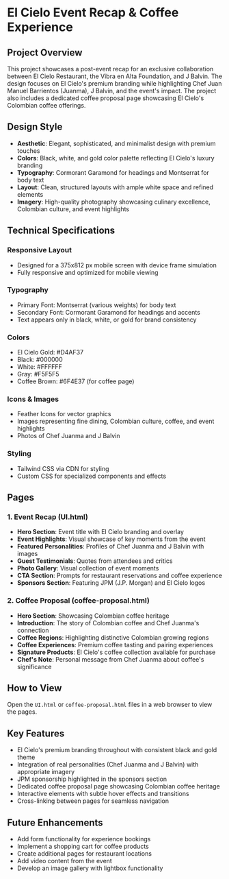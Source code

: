 # El Cielo Event Recap & Coffee Experience

## Project Overview
This project showcases a post-event recap for an exclusive collaboration between El Cielo Restaurant, the Vibra en Alta Foundation, and J Balvin. The design focuses on El Cielo's premium branding while highlighting Chef Juan Manuel Barrientos (Juanma), J Balvin, and the event's impact. The project also includes a dedicated coffee proposal page showcasing El Cielo's Colombian coffee offerings.

## Design Style
- **Aesthetic**: Elegant, sophisticated, and minimalist design with premium touches
- **Colors**: Black, white, and gold color palette reflecting El Cielo's luxury branding
- **Typography**: Cormorant Garamond for headings and Montserrat for body text
- **Layout**: Clean, structured layouts with ample white space and refined elements
- **Imagery**: High-quality photography showcasing culinary excellence, Colombian culture, and event highlights

## Technical Specifications

### Responsive Layout
- Designed for a 375x812 px mobile screen with device frame simulation
- Fully responsive and optimized for mobile viewing

### Typography
- Primary Font: Montserrat (various weights) for body text
- Secondary Font: Cormorant Garamond for headings and accents
- Text appears only in black, white, or gold for brand consistency

### Colors
- El Cielo Gold: #D4AF37
- Black: #000000
- White: #FFFFFF
- Gray: #F5F5F5
- Coffee Brown: #6F4E37 (for coffee page)

### Icons & Images
- Feather Icons for vector graphics
- Images representing fine dining, Colombian culture, coffee, and event highlights
- Photos of Chef Juanma and J Balvin

### Styling
- Tailwind CSS via CDN for styling
- Custom CSS for specialized components and effects

## Pages

### 1. Event Recap (UI.html)
- **Hero Section**: Event title with El Cielo branding and overlay
- **Event Highlights**: Visual showcase of key moments from the event
- **Featured Personalities**: Profiles of Chef Juanma and J Balvin with images
- **Guest Testimonials**: Quotes from attendees and critics
- **Photo Gallery**: Visual collection of event moments
- **CTA Section**: Prompts for restaurant reservations and coffee experience
- **Sponsors Section**: Featuring JPM (J.P. Morgan) and El Cielo logos

### 2. Coffee Proposal (coffee-proposal.html)
- **Hero Section**: Showcasing Colombian coffee heritage
- **Introduction**: The story of Colombian coffee and Chef Juanma's connection
- **Coffee Regions**: Highlighting distinctive Colombian growing regions
- **Coffee Experiences**: Premium coffee tasting and pairing experiences
- **Signature Products**: El Cielo's coffee collection available for purchase
- **Chef's Note**: Personal message from Chef Juanma about coffee's significance

## How to View
Open the `UI.html` or `coffee-proposal.html` files in a web browser to view the pages.

## Key Features
- El Cielo's premium branding throughout with consistent black and gold theme
- Integration of real personalities (Chef Juanma and J Balvin) with appropriate imagery
- JPM sponsorship highlighted in the sponsors section
- Dedicated coffee proposal page showcasing Colombian coffee heritage
- Interactive elements with subtle hover effects and transitions
- Cross-linking between pages for seamless navigation

## Future Enhancements
- Add form functionality for experience bookings
- Implement a shopping cart for coffee products
- Create additional pages for restaurant locations
- Add video content from the event
- Develop an image gallery with lightbox functionality
